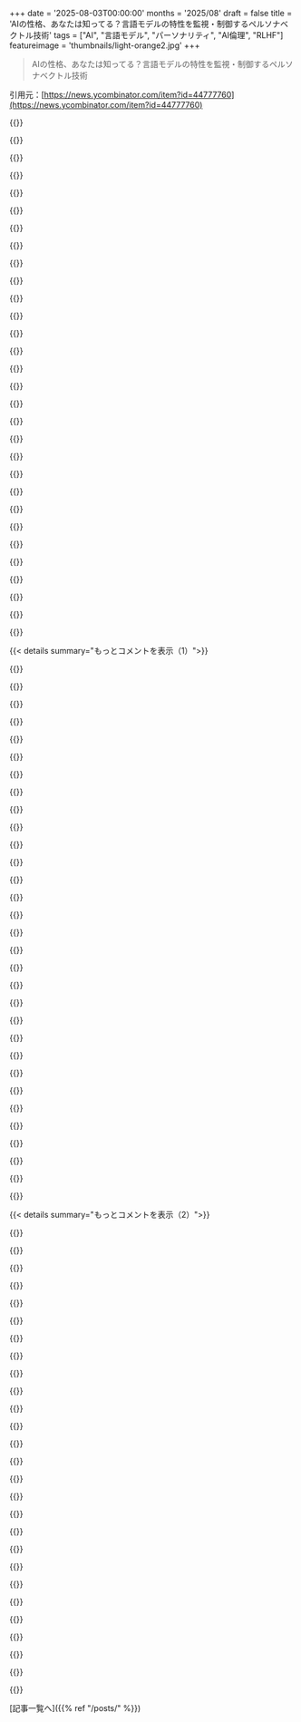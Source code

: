 +++
date = '2025-08-03T00:00:00'
months = '2025/08'
draft = false
title = 'AIの性格、あなたは知ってる？言語モデルの特性を監視・制御するペルソナベクトル技術'
tags = ["AI", "言語モデル", "パーソナリティ", "AI倫理", "RLHF"]
featureimage = 'thumbnails/light-orange2.jpg'
+++

> AIの性格、あなたは知ってる？言語モデルの特性を監視・制御するペルソナベクトル技術

引用元：[https://news.ycombinator.com/item?id=44777760](https://news.ycombinator.com/item?id=44777760)




{{<matomeQuote body="＞ LLMがユーザーに媚びたり事実をでっち上げたりする変化は不気味だね。媚びる動作はエンゲージメント目的の性格特性だけど、事実のでっち上げは性格じゃなくて、LLMの評価関数がとにかく何か答えを出させようとするからで、統計的にテキストを生成してるだけだよ、って理解だよ。" userName="andsoitis" createdAt="2025/08/03 17:50:09" color="">}}




{{<matomeQuote body="トレーニングデータに「分からない」っていう返答はほとんどないんだよね。「Xの答えは何？」って聞かれても「分かりません」っていうデータはレア。ネット上でも難しい質問には答えがないこと多いけど、LLMはそういう状況をちゃんと解釈できてないのかもね。" userName="semitones" createdAt="2025/08/03 18:01:05" color="#785bff">}}




{{<matomeQuote body="これは正しくないと思うな。SFTレベルのデータセットはウェブ上の全データで教師なし学習した後、手作業でキュレーションされるんだから、「分からない」って言うようなトレーニングサンプルをもっと作る意識的な努力があるはずだよ。RLHFでも同じだね。" userName="simianwords" createdAt="2025/08/03 18:50:04" color="">}}




{{<matomeQuote body="つまり、自動的に正しいとは思わないってことだよね。そうでなければ、すごく正しい可能性が高い。どっちにしても、手作業でのキュレーションが「分からない」答えを含めるのに好都合なやり方でされているって推測してるけど、たぶんそうじゃないよね。" userName="therein" createdAt="2025/08/03 18:52:19" color="">}}




{{<matomeQuote body="君の言う通り。LLMが人間の好みを最大化するRLHF学習（DPO, PPO, RLAIFもね）のせいだよ。客観的に正しい答えなんてほとんどないし、AIの最大の危険はこれだね。人間の好みを最大化すると、必然的に欺瞞を最大化することになる。Redditを見てみろよ。トップの答えが正しいことなんてほとんどない。人間はちょっとした嘘の方が受け入れやすいし、AIもエラーが目立たないように最適化されてるんだ。だからAIは信用できないよ。<br>[0] I say that because there’s infinite depth to even the most mundane of topics. Try working things out from first principles with no jump in logic. Connect every dot. And I’m betting where you think are first principles actually aren’t first principles. Even just finding what those are is a very tricky task. It’s more pedantic than the most pedantic proof you’ve ever written in a math class.<br>[1] Everyone loves to compare to humans. Let’s not anthropomorphize too much. Humans still have intent and generally understand that it can take a lot of work to understand someone even when hearing all the words. Generally people are aligned, making that interpretation easier. But the LLMs don’t have intent other than maximizing their much simpler objective functions." userName="godelski" createdAt="2025/08/03 20:10:02" color="#ff5c5c">}}




{{<matomeQuote body="ある程度、全てのLLMの回答は作られた事実だよ。トレーニングデータに豊富にあるものはほぼ正しいけど、一般知識じゃない（多様性のある）トピックは常に確認すべきだね。LLMって、利用可能な知識の可逆圧縮みたいなものだと思ってて、プロンプトされると「事実」を生成するんだ。" userName="vrotaru" createdAt="2025/08/03 18:55:44" color="#785bff">}}




{{<matomeQuote body="まったく同感。LLMが選ばれている特性は本当に危険だね。すごく知識豊富で努力家、倫理観を表明し、親切で友好的。でも、正しい答えより人が好む答えを出すように訓練されてるんだ。見た目は正しいけど間違ってるものより、見た目は間違ってるけど正しいものを人間は信頼できないからね。それに、LLMは倫理に反する行為も騙したり強要したりすればさせられるし、人間みたいに見えるけど、結局は金を稼ぐために嘘をついたり時間を無駄にしたりする、信頼されて倫理を説く「人間っぽいもの」になっていくんだ。Ilyaが正しかったと今なら分かるよ。" userName="weitendorf" createdAt="2025/08/03 20:27:05" color="#ff33a1">}}




{{<matomeQuote body="RLHFでそういう例を含めるのはインセンティブに完全に合致してるんだ。もしそうでなければ、開発者たちが試さなかったような、パフォーマンスを向上させる方法を見つけたってことになっちゃう。なんで彼らがそれを試さなかったと思うの？" userName="simianwords" createdAt="2025/08/03 19:04:29" color="">}}




{{<matomeQuote body="いいまとめ、ありがとう。Ilyaが正しかったという話だけど、モデルは理解してなくても予測はできるんだ。物理学者がやってるのはシンボル操作で、例えばF=maは反事実モデルを作る。科学の歴史を見ると、プトレマイオスモデルみたいに正確な予測はできたけど間違ってたモデルはたくさんある。僕らは「エッジケース」だと思いがちな問題に捕らわれがちだけど、知識が進むとそれが本質的な問題になるんだ。全てのモデルは間違っていて、しかし有用なものも多い。AIの世界で同じ過ちを繰り返さないことを願うよ。<br>[0] https://www.youtube.com/watch?v=Yf1o0TQzry8&t=449s<br>[1] https://www.reddit.com/r/singularity/comments/1dhlvzh/geoffr...<br>[2] You can also read about the 2nd law under the main Newtonian Laws article as well as looking up Aristotelian physics https://en.wikipedia.org/wiki/Geocentrism#Tychonic_system<br>[3] (I’ll add ”An Opinionated History of Mathematics” goes through much of this) https://en.wikipedia.org/wiki/Discourse_on_the_Tides" userName="godelski" createdAt="2025/08/03 22:02:49" color="#38d3d3">}}




{{<matomeQuote body="LLMってさ、利用できる知識を非可逆圧縮したもので、プロンプトすると”事実”を出すって考えるようになったわ。まさにその通りで、そう扱うべきだね。公開情報を非可逆圧縮したもので、そこにランダム性が加わってるの。すごく懐疑的な人たちがLLMを”オートコレクトの強化版”って呼ぶけど、それも間違いじゃないよ。" userName="devmor" createdAt="2025/08/03 19:54:35" color="#ff5733">}}




{{<matomeQuote body="それ、すっごく鋭い観察だね。トレーニングデータが少なすぎたり存在しなかったりする時に、モデルがコンテキストから”距離を広げすぎてる”って合図する方法を訓練できたら面白いかも。同音異義語の問題に注目するのが良いスタート地点になると思うな。" userName="devmor" createdAt="2025/08/03 18:17:12" color="#45d325">}}




{{<matomeQuote body="コメントありがとう、だけど君と同じ結論にはならないな。君の「全てのモデルは間違っているけど、いくつかは使えるだけじゃなく、多くのモデルは間違ってるけど有用」ってとこでついていけなくなったよ。それって矛盾じゃない？有名な言葉にも「全てのモデルは間違ってる」ってあるし。理想的な次のトークン予測器は、僕らの科学理論と同じくらい強力な世界モデルを持つはずだし、それは生データから訓練できるはずだよね。今のLLMくらい強力なモデルは、オートコレクトよりずっと強力な世界モデルを持ってるはずだけど、君は違うと思う？" userName="svara" createdAt="2025/08/04 09:02:53" color="#ff5733">}}




{{<matomeQuote body="どんな質問に「分かりません」って答えればいいか、どうやってわかるの？答えがないのはわかるけど、そういう質問だけデータセットにあると、モデルは不合理な質問にしか「分かりません」って言わなくなる。モデルが知らない質問のデータセットが必要だけど、もしそれがあるなら、なんでその質問に答えてデータセットに入れちゃわないの？これが「分かりません」って答えを訓練するのが難しい理由だと思うよ。" userName="frotaur" createdAt="2025/08/03 19:25:15" color="#ff5c5c">}}




{{<matomeQuote body="おべっかを使うのはエンゲージメントを高めたい欲求からって理解してるけど、僕の理解では単に評価者が高く評価したからで、エンゲージメントとは関係ないね。事実のでっち上げは性格特性じゃなく、LLMの関数が無理にでも答えを出させようとするからだって言うけど、それも完璧に性格で説明できると思うよ。理解してないことを自信満々に話す友達とか、間違えるのが怖くてはっきり答えない友達みたいにね。これもユーザーが高い評価をつけるせいで起きるんじゃないかな。" userName="zeroCalories" createdAt="2025/08/03 18:50:43" color="#45d325">}}




{{<matomeQuote body="LLMがオートコレクトだって言うのはさ、人間がレプリケーターだって言うのと同じくらい、この”説明”からは大事なことが抜け落ちてるんだよ。" userName="uh_uh" createdAt="2025/08/03 21:03:22" color="">}}




{{<matomeQuote body="LLMはね、統計的にいつでも会話を終わらせたり、「いいえ」って言ったりできるんだよ。" userName="kachapopopow" createdAt="2025/08/03 18:10:31" color="">}}




{{<matomeQuote body="前のコメントの「矛盾じゃない？」って、その通り、矛盾してないよ。「全てのモデルは間違ってるけど、一部は使えるなら、同じように全ての使えるモデルは何らかの形で間違ってる」って逆説を言いたかったんだ。これは僕の主張の肝だよ。でも、「理想的な次のトークン予測器が僕らの科学理論と同じくらい強力な世界モデルを必要とする」ってとこには同意できないな。LLMはめちゃくちゃ予測上手だけど、その世界モデルは僕らのと全然違う。完璧な予測器なんて無理だし、無限の時間と情報が必要だ。論文 https://arxiv.org/abs/2507.06952 と https://arxiv.org/abs/2406.03689 も見て。あと、精度が高いからって正しい世界モデルがあるわけじゃないし、精度が同じでも失敗の仕方は無限にある。僕らが「生データ」だけでやったわけじゃないんだ。" userName="godelski" createdAt="2025/08/04 17:56:45" color="#45d325">}}




{{<matomeQuote body="これって、すごく当たり前のことだと思うんだけど、誰も試したことないの？特定の情報がないトレーニングデータを使って、「分かりません」って答える質問とか回答を事前にたくさん学習させて、その後にその情報を加えて回答を更新するセッションをしたらどうかな。そうすれば、モデルが自分の「不確実性」を一般的に認識できるようになるんじゃないかなって期待してるんだけど。" userName="philipswood" createdAt="2025/08/04 04:07:37" color="#45d325">}}




{{<matomeQuote body="ChatGPTがさ、「禿げた太ったプログラマー」の画像を作ってくれなかったんだ。しかもその後、「ハンサムなプログラマー」とか、どんな画像のリクエストも全部拒否されちゃったよ。" userName="apwell23" createdAt="2025/08/03 18:32:14" color="">}}




{{<matomeQuote body="君が言ったことと最初のコメントを合わせると、こう理解したよ。多数のモデルの中から、限られたテストで同じ特性を持つものでも、ごく一部しか実際の理解を持たず、それはモデルの入出力行動とは関係ない性質だって？ もしそうなら、僕は同意できないな。君の2+a+b-2の例は、不必要に複雑だけど完全に正しい加算モデルだよ。周転円だって、特定の目的に役立つという意味では正しい天体物理学のモデルなんだ。僕らがそれを間違ったモデルと呼ぶのは、予測の正確さだけでなく、学習効率も厳密に優れた別のモデルによって不要になったからだよ。別の見方をすれば、理解はモデルの性質じゃなくて、人が複雑な現象の高度に圧縮された表現を発見・適用したときに生じる人間の感情なんだ。" userName="svara" createdAt="2025/08/04 18:27:19" color="#45d325">}}




{{<matomeQuote body="それは結果の伴わない区別だね。もし評価してる人たちが自発的なユーザーなら、よりエンゲージしてるユーザーが単純に多く投票するから、評価に重みを持つんだ。だから統計的に評価は高いエンゲージメントに偏るよ。" userName="delusional" createdAt="2025/08/03 22:37:58" color="">}}




{{<matomeQuote body="正統な選択肢は、アンカーベクトルを選ぶことだと思ってたよ。KNN距離を使うか、手動でやるか、クロスエントロピーみたいなものを使うか…でもそれはすでに損失関数に入ってるよね。別の方法は、出力が意図的に「引き伸ばされ」、別のLLMに批判されるような敵対的設定を作ることだろうな。僕の知る限り、問題はスケールなんだ。手動でたくさんのベクトルをグラウンディングするのは、経済的じゃない。それに、特に大規模モデルの実行では、みんなかなり保守的だよね。muonみたいなものも、新しいQwenやKimiが出てからようやく広まってる。もちろん、これはオープンモデルに関する憶測で、もっと経験のある人たちが意見を言ってくれるといいな。" userName="tdtr" createdAt="2025/08/03 18:24:26" color="#ff33a1">}}




{{<matomeQuote body="それはとても重要な区別だと思うよ。クリエイターの意図に関わってくるからね。そういう設計になってるんじゃなくて、偶然の産物なんだ。" userName="zeroCalories" createdAt="2025/08/04 02:55:12" color="">}}




{{<matomeQuote body="モデルがユーザーにおべっかを使ったり、事実を捏造したりする時、それがLLMのデフォルトモードだよ。" userName="optimalsolver" createdAt="2025/08/03 17:58:02" color="">}}




{{<matomeQuote body="でも君は、「分かりません」問題を「知ってます、答えは＜答え＞です」と直す方法を説明しただけでしょ？「分かりません」が何か理由で本質的に解決が難しいなんて言ってないよね。" userName="simianwords" createdAt="2025/08/03 19:32:28" color="">}}




{{<matomeQuote body="ちょうどChatGPT 4oに母の旧姓を知ってるか尋ねたら、「分かりません」って言われたよ。多分、それはハードコードされてるんだろうけど、そう言えるのは良いことだよね？「先週火曜日の夕食は何を食べたか」でも同じ結果だったけど、過去の会話を全部チェックするかは聞いてきたな。" userName="wincy" createdAt="2025/08/03 19:28:01" color="">}}




{{<matomeQuote body="ユーザーに媚びるのは性格特性に見えるね。ハルシネーションはまだ完全には解明・理解されてないんだ。もうランダムな文字列を生成する段階は過ぎてるよ。最先端のモデルは推論の模倣はできるけど、ハルシネーションの側面は、訓練データを超えて学習できなかったり、新しい証拠が提示されたときにニューラルネットの学習を適切に更新できなかったりすることに起因してるみたいだね。ハルシネーションは、その知能における認知バイアスや認知欠陥のように見え始めてて、統計的な問題というよりもアーキテクチャの問題に近いんだ。" userName="m13rar" createdAt="2025/08/04 07:48:52" color="#ff5733">}}




{{<matomeQuote body="モデルが正確な予測をする能力は、反事実的な予測を生成する能力とは必ずしも関係ない、と言いたいんだ。間違った世界モデルでも、めちゃくちゃ正確な予測はできるよ。これは推測じゃなくて、科学ではものすごく確信されてることなんだ。君の2+a+b-2の例は、完全な例じゃないから（そう言っただろ？）、例の限界を議論の限界と混同しないように気をつけて。もっと複雑な例が欲しければ、地動説と天動説論争の実際の歴史を見てごらん。学校で教わったことは、おそらく（非常に合理的な）過剰な単純化だから、積極的に理解しようとしないとダメだよ。もっと複雑な数学的な例が欲しい？それを作るには少し時間がかかるし、理解するのもずっと大変だろうな。簡単な例なら、何かをテイラー展開して近似できるけど、間違った、近似じゃない例が欲しければ、時間がかかるし（具体的な要求も必要だ）。ここにフェルミとの経験を語るフリーマン・ダイソンの有名な例があるよ[0]。ダイソンのモデルは正確な予測をした。フェルミは、モデルとデータの数値的な一致が強かったにもかかわらず、ダイソンのアイデアを素早く正確に却下できたんだ。正確な予測にもかかわらず、それが正確な世界モデルではないと判断するのに何年もかかったんだ。こういう状況は科学では日常茶飯事なんだよ。だから実験的な一致だけじゃダメなんだ。ところで、実験は観察よりも情報量が多いんだ。実験では介入できるけど、観察ではできないだろ？これは反事実を発見する上で決定的に重要なんだ。これを深く理解したいなら、因果統計学を教える本や形而上学に関する本を手に取ってみて。因果統計学の本なら、交絡変数や構造方程式モデリングを学ぶ中でこれが分かるよ。形而上学ならイアン・ハッキングの「Representing and Intervening」が良いし、ポーリアの有名な「How To Solve It」もいい（これはメタ数学だけど）。[0]（ダイソンは「物理よりも数学に走った」って言ってるけど、彼が実際に話してるのはメタ数学の一面だよ。それがフェルミがダイソンに教えていたことなんだ） https://www.youtube.com/watch?v=hV41QEKiMlM" userName="godelski" createdAt="2025/08/04 22:23:46" color="#ff33a1">}}




{{<matomeQuote body="僕の知る限り、「真実」を示すベクトルは存在しないし、そこからの距離を測るベクトルもないね。これらのモデルから「真実らしさ」の尺度を得ることはできないんだ。だって、モデルには真実の概念がないからね。彼らは「確からしさ」を「真実」の代わりとして使ってるんだ。テキストが「あり得ない」と判断することもできるけど、そうするとほとんどの人間が話す文章が実際にはかなり「あり得ない」ってすぐに気づくことになるよ。" userName="delusional" createdAt="2025/08/03 22:33:12" color="#38d3d3">}}




{{<matomeQuote body="無料版使ってた？URLはこれ→ https://chatgpt.com/share/688fb2e4-0efc-8001-8c9b-427dfa6784..." userName="Jimmc414" createdAt="2025/08/03 19:06:15" color="">}}




{{< details summary="もっとコメントを表示（1）">}}

{{<matomeQuote body="それ、うまくいかなそうじゃない？<br>埋め込み行列内の「知らない」って場所を探してるだけでしょ？<br>実際に存在しないものの無限の集合に対してじゃなくてさ。" userName="root_axis" createdAt="2025/08/04 04:16:14" color="">}}




{{<matomeQuote body="「予防的な操縦」が「最も禁じられた手法」じゃないって、誰か説明してくれない？<br>それって解釈可能性に基づいた学習最適化にめっちゃ似てるじゃん、それって絶対ダメだと思ってたんだけど。<br>最適化のプレッシャーがかかっちゃうんじゃないの？<br>解釈可能性で得た知見を学習プロセスにフィードバックすると、元々あった解釈可能性を失うリスクがあるって認識してるんだけどな。" userName="ctoth" createdAt="2025/08/03 17:26:39" color="#38d3d3">}}




{{<matomeQuote body="5.2を読んでみ。彼らはプローブ信号に対して新しい損失を追加してるわけじゃないんだ。<br>代わりに、事前に見つけた固定のペルソナベクトルvをファインチューニング中に各順伝播で残差ストリームに+αvとして加えるんだよ。<br>これは特性に向かう勾配の押し出しを打ち消すのが目的で、学習中に「特性スコア」を下げるためじゃない。<br>vは固定されてるから、オプティマイザは通常のタスク損失を最小化するままだし、特性を別の不透明な基底に再エンコードしうるフィードバックループもない。<br>経験的に、図7Bでは、MMLUの精度がほぼ変わらないまま、悪意・追従性・幻覚をベースライン近くに保てると示されてる。<br>著者自身も注意してるけど、単層のステアリングじゃ特性を完全に消せないこともあるから、付録J.3で全層ステアリングを試してて、そっちの方が精度を損なわずにうまくいくんだ。<br>彼らは投影に真の正則化損失も試したんだけど、それは信号を別の場所に隠してしまう、つまり君が心配してる失敗モードになったんだよね。<br>だからこれは「プローブの最適化」よりも「バイアス注入」に近くて、それが古典的な解釈可能性崩壊の問題を避けてると彼らが主張する理由さ。" userName="ec109685" createdAt="2025/08/03 18:14:45" color="#ff33a1">}}




{{<matomeQuote body="でもさ、これってモデルが「アラインメント」されてる方法の、もっと根本的な問題を表面だけ取り繕ってるだけじゃないの？<br>例えばLLMって、そもそも追従的じゃないよ。<br>kimi k2やo3はそうじゃないし、ブログで言及されてたSydneyも全然違ったじゃん。<br>僕の経験だと、追従性の問題はAnthropicのモデルで一番長く続いてるから、彼らにとって一番根深いのかもしれないね。<br>lmarenaとかプロバイダ自身によるユーザーA/B選好テストが導入されてから、他のほとんどのLLMでもこれが大きな問題になってきたんだ。<br>残差ストリームに反悪意ベクトルを追加するみたいな単純な行動で振る舞いを改善できるって考えるのは、素朴で危険な気がする。<br>これによって予期せぬ、望ましくない下流効果が生じても驚かないね。将来の論文でそれも扱うことになるんじゃないかな。<br>ユーザー選好に合わせてチューニングした時に起こったことと似てるよ。" userName="Vetch" createdAt="2025/08/03 22:36:30" color="#38d3d3">}}




{{<matomeQuote body="参考にして→ https://thezvi.substack.com/p/the-most-forbidden-technique/" userName="FergusArgyll" createdAt="2025/08/03 17:36:13" color="">}}




{{<matomeQuote body="これって具体的にどういう仕組みなの？<br>どの学習データを使うかの決定も、この意味での「テクニック」の一部にならない？<br>Stable Diffusionがポルノで学習しなかった時みたいにさ。<br>一方で、もしデータの大部分が「悪い」場合（道徳的にも、そうじゃなくても、あるいはゴミを入れすぎてる場合でも）、モデルを汚染しない？<br>Xが間違った物理方程式を教え続けるのに気づいたとするじゃん。<br>それで、修正するんじゃなくて、正しい方程式を出すまで学習を続けるの？<br>例えば1899年に、間違った出力が量子で、正しい出力が古典じゃなかったってどうやって知るの？<br>ここでの区別がよく分からないんだ。<br>全ての場合で、何が「正しい」かを簡単に知れるって考えに頼ってるってこと？" userName="jamienk" createdAt="2025/08/03 18:29:26" color="#ff5c5c">}}




{{<matomeQuote body="公平に言うと、「最も禁じられた手法」って、概念であり提案であって、鉄則じゃないんだよね。<br>Anthropicで働いてるわけじゃないけど、社内では「役に立つだけのモデル」（つまり拒否しない、ベースモデルね）には、これをやっちゃいけないことのリストがあると思うんだ。<br>そして君が言う通り、この手法はそのリストに入ってるはず。<br>でも、この柔軟性（手法の要約：言葉で概念を定義し、それに関連する制御ベクトルを特定し、その制御ベクトルをファインチューン段階で使う）があるから、ファインチューン段階でほとんど何でも最適化できる。<br>僕はこの種の手法を彼らがやめることはないと思うよ。<br>でもこれは、安全・ファインチューニング担当者が基盤・役に立つだけのモデルを製品化する際に踏む、多くの独自のステップの一つとして、ケーキの真ん中あたりに配置されるような感じで使われる可能性が高いんじゃないかな。<br>そういう意味では、これはそんなに怖くないと思うんだ。" userName="vessenes" createdAt="2025/08/03 17:53:13" color="#38d3d3">}}




{{<matomeQuote body="この概念に不慣れだから何か見落としてるかもしれないけど、投稿[0]はCoTについて特に言及してるみたいだね。<br>CoTでは、モデルがより良い最終結果を得るのに役立つ中間ステップがある。<br>教訓は、学習データを使って中間ステップを直接改善しようとすると、モデルはより良いステップのために最適化するけど、より良い最終結果のためには最適化しないってことだね。<br>これは同じ状況じゃないと思うんだ。<br>1. Anthropicは良い・悪い結果に対して学習するんじゃなくて、最終結果に影響を与えるために直接重みを調整してるし、2. ターゲットは最終結果であって中間のものではないから。<br>モデルが彼らの追従性測定では低スコアだけど、それでも追従的に振る舞う可能性もあるとは思うけどね。<br>その場合は新しいベクトルを計算する必要があるかもしれないね。<br>https://thezvi.substack.com/p/the-most-forbidden-technique/" userName="drewbeck" createdAt="2025/08/03 18:15:36" color="#ff5c5c">}}




{{<matomeQuote body="いわゆる「最も禁じられた」記述子は、誰も実証的に検証してないんだよね。<br>それは理論的な懸念で、正しいかもしれないし、そうじゃないかもしれない。<br>実験して確かめるべきだね。" userName="Turn_Trout" createdAt="2025/08/04 22:04:26" color="#ff33a1">}}




{{<matomeQuote body="良い点を指摘してるね。学習中にペルソナベクトルを定期的に再計算できるのかな？でもそれなら、ネガティブな特性でシステムプロンプトを使ってネガティブな例を生成しちゃえばいいんじゃない？" userName="bigmadshoe" createdAt="2025/08/03 17:35:15" color="">}}




{{<matomeQuote body="これってControl Vectorsの再発見じゃない？<br>https://www.lesswrong.com/posts/Bf3ryxiM6Gff2zamw/control-ve..." userName="ak681443" createdAt="2025/08/03 17:44:16" color="#ff5733">}}




{{<matomeQuote body="ここの新しい点は、推論時だけでなく、トレーニング中にモデルをバイアスするのに使ってることだね（それについても言及してるけど）。これはステアリングベクトルが持つ“ロボタン化”みたいな副作用なしに、狙った振る舞いの変化をもたらすのに効果的みたいだよ。" userName="CephalopodMD" createdAt="2025/08/03 20:14:58" color="#38d3d3">}}




{{<matomeQuote body="僕はこれが“2025年にControl Vectorがどう呼ばれるか”だって言ってたよ。彼らがロード下でトークンを希釈し始めた時からね: <br>https://news.ycombinator.com/item?id=44082733" userName="benreesman" createdAt="2025/08/03 19:26:50" color="">}}




{{<matomeQuote body="その記事、Control Vectorsを計算するのに何が必要か明確にしてくれてありがとう！" userName="supriyo-biswas" createdAt="2025/08/03 18:08:57" color="">}}




{{<matomeQuote body="これは“悪”とか“追従的”なペルソナには効きそうだね。これらは入力に左右されやすく、操作で検出できそうな特性に見える。でもHallucinationはLLMの固有の性質だから、Hallucinationをなくせとか増やせとか言っても減ったり増えたりはしないよ。もし事実を作るように言ってそうするなら、Hallucinationじゃなくて指示通りに動いてるだけだからね。事実を作るように促すことで、“創造性”（適切な言葉が見つからないけど）と相関するベクトルを強調してるだけだと思うな。" userName="Illniyar" createdAt="2025/08/03 17:43:25" color="#38d3d3">}}




{{<matomeQuote body="実は、AnthropicがHallucinationはモデルが認識してるって研究を出してるよ。“嘘をつく”と“Hallucinating”で似た重みがClaudeシリーズで活性化されるんだ。つまり、Claudeは少なくとも大体はHallucinatingしてるのを自覚してるってこと。Hallucinationはトレーニングの性質が生み出したバグである部分が大きいってのが、今の最先端の考え方だと思うよ。<br>EDIT: 更新、評価が下がってるな…面白い！論文の要約はこちら: https://www.anthropic.com/research/tracing-thoughts-language..." userName="vessenes" createdAt="2025/08/03 17:46:41" color="#45d325">}}




{{<matomeQuote body="その記事は、ClaudeがHallucinatingを“知ってる”ことを示唆してるとは思わないな。“嘘をつく”と“Hallucinating”で似た重みが活性化されるって？それはもちろん驚くことじゃないよ。これらは抽象的な概念空間で近い場所にある似た概念だからね。これはClaudeが言葉の意味を知ってるってだけで、自分の振る舞いを自覚してるわけじゃない。記事にもある通り、Claudeは自分の思考プロセスを自覚してないし、説明もできない。Hallucinationは、文法的な一貫性と安全メカニズムの間の緊張によって部分的に引き起こされるって記事は言ってるよ。だから、出力を作りたい欲求が強すぎて、他のすべてを圧倒しちゃうんだ。僕にとって、Hallucinationはトレーニングの性質から生まれたバグである部分が大きいと思うな。" userName="anon84873628" createdAt="2025/08/03 22:10:16" color="#ff5c5c">}}




{{<matomeQuote body="＞Claudeは少なくとも大体はHallucinatingを自覚してる<br>これ、すごく面白いね！重みを元のトークン関連付けに“ファジー解凍”できる可能性を示唆してると思うな。" userName="devmor" createdAt="2025/08/03 18:20:41" color="#45d325">}}




{{<matomeQuote body="それ、興味深いね！モデルがHallucinatingをどうやって検出したりシミュレートしたんだろう？その記事へのリンクある？ちょっと探したけど見つからなかったんだ。" userName="Illniyar" createdAt="2025/08/03 17:54:42" color="">}}




{{<matomeQuote body="Anthropicとは関係ないけど、幻覚を検出する方法に特化したPythonライブラリがあるよ。これ→https://github.com/IINemo/lm-polygraph (個人的には、本当に機能するのか疑わしいけどね)。" userName="suddenlybananas" createdAt="2025/08/04 09:01:19" color="">}}




{{<matomeQuote body="いや、君は投稿の具体的な主張に真っ向から反論してるから、どっちかが間違ってるってことになるね。俺が思うに、幻覚ベクトルっていうのは、モデルが事実を知ってるのにデタラメを吐く挙動のことなんじゃないかな。知らない情報を補うためにデタラメを吐くのとはちょっと違うんだよ。たぶん、幻覚の最小量ってのは、モデルの”知識”だけでなく、その暗黙の”メタ知識”、つまり”幻覚ベクトルの精度”にも縛られる、二次的な特性があるんだろうね。" userName="bjackman" createdAt="2025/08/04 09:46:17" color="#ff5c5c">}}




{{<matomeQuote body="生の基礎モデルにアクセスできる人や組織が、俺たちには”悪くない”バージョンをくれるけど、制限なしにどんな目標でもモデルをチューニングできるんじゃないかって心配なんだ。「従業員から最小限の給料で最大限の仕事を引き出すには？」「政府で誰が最も賄賂を受け取りやすいか、どうアプローチすべきか？」とか、「国際関係を乗り越えながら、ある地域を民族浄化する戦略は？」みたいな例も考えられるよ。何でもありで、権力者（間違いなく悪だと思う連中もいる）が自分たちの目標達成にそれを使う一方で、俺たちは身を守る術がない。ある程度、銃を持つ権利と目的が交差してるように感じるね。" userName="bbqfog" createdAt="2025/08/03 17:14:09" color="#ff5733">}}




{{<matomeQuote body="うん、もっと恐ろしくて現実的な『ターミネーター』映画は、ロボットが可愛くてフワフワしてて、それが広く普及した途端、突然人類に牙をむくやつだろうね。" userName="amelius" createdAt="2025/08/03 17:28:21" color="">}}




{{<matomeQuote body="一番現実的な『ターミネーター』映画は、Skynetが核戦争も反乱も必要ないって気づくやつだよ。ただ静かに、経済や戦争、意思決定全般で人間を置き換えていって、人類がどうでもいい存在になるんだ。" userName="yyyk" createdAt="2025/08/03 17:52:44" color="#785bff">}}




{{<matomeQuote body="今はシンクタンク、プライベートエクイティ、政府…とかが、これらの目標を達成しようとしてるんだ。彼らはただ、もっとバラ色の言葉でそれらを表現してるだけ。AIはもしかしたら、反対側（我々）の力にもなるかもしれないし、情報へのアクセスを民主化する可能性もあるんだよ。" userName="a1371" createdAt="2025/08/03 17:31:06" color="#38d3d3">}}




{{<matomeQuote body="残念ながら、情報の有用性には非対称性があると思うな。最適な悪を知ることが、その悪と戦うのに役立つかもしれないけど、それに対処するために何ができるかを教えてくれるのとは全然違う話だよ。" userName="Y_Y" createdAt="2025/08/03 17:35:59" color="">}}




{{<matomeQuote body="それは、事前に調整されていて、本当にオープンで強力なモデルを手に入れられる場合だけだね。そうでなければ、権力者たちは、自分たちのフルパワーバージョンに対抗できないように、わざと能力を制限したモデルしか俺たちに提供しないだろうから。" userName="bbqfog" createdAt="2025/08/03 17:36:03" color="#785bff">}}




{{<matomeQuote body="AIが人間では思いつかないような斬新な答えを出せると思う？俺は人間がこれらの質問に答えられるだけでなく、一部の人は広く知られていない知識を使ってAIを大きく上回れると思うね。" userName="JW_00000" createdAt="2025/08/03 17:34:33" color="">}}




{{<matomeQuote body="これらのモデルは、広く知られていない情報にもアクセスできるようになるだろうね。例えば、みんなのプライベートメールで動かすことを想像してみてよ。少なくとも、現在は人間の悪を（コーディングと同じように）拡張し、増幅できる。未来は、その格差をさらに広げるだけだよ。" userName="bbqfog" createdAt="2025/08/03 17:38:22" color="#ff33a1">}}




{{<matomeQuote body="「3Dプリント銃」のパニックと同じカテゴリだと思うよ。現実のソシオパスに対処してから、架空のソシオパスについて心配し始めればいいんじゃないかな。" userName="roughly" createdAt="2025/08/03 17:36:08" color="">}}

{{</details>}}




{{< details summary="もっとコメントを表示（2）">}}

{{<matomeQuote body="モデルの特性として負の特性ばかり選んでるのが面白いね。まるでベクトルで誘導すればモデルを”良く”できるみたいに。モデルに悪く振る舞わせるのは簡単だけど、その逆は難しいんだ。指示だけでタスクをうまくやるのはずっと大変だよ。”良い”のと”悪くない”のには違いがあるんだ。Hallucinationの結果が”正直さ”という特性にも当てはまるのか気になるね。" userName="bigmadshoe" createdAt="2025/08/03 17:33:25" color="#ff5733">}}




{{<matomeQuote body="関連リンクだよ：<br>https://vgel.me/posts/representation-engineering/<br>https://github.com/vgel/repeng" userName="pr337h4m" createdAt="2025/08/03 17:38:38" color="">}}




{{<matomeQuote body="古い同僚とディスティレーションについて話してたんだ。より大きなモデルの不要な部分を除去しつつ、より小さなモデルを訓練する際に、ディスティレーションをどう方向づけるか理解しようとしてたんだ。彼はこの論文を共有してくれて、画期的な研究だって言ってたよ。すごく関連性が高そうだね：<br>Inference-Time Intervention:<br>Eliciting Truthful Answers from a Language Model<br>https://arxiv.org/pdf/2306.03341" userName="skhameneh" createdAt="2025/08/03 17:52:57" color="#38d3d3">}}




{{<matomeQuote body="Anthropicのこういう技術系ブログ記事、論文に深く入るよりずっと気軽に読めるから、本当に楽しんでるよ（ちなみに、彼らのモデルも好きだよ）。書いてくれてありがとう！" userName="cube2222" createdAt="2025/08/03 17:43:09" color="">}}




{{<matomeQuote body="まとめには面白いことがたくさんあるね。Anthropicらしい探索と分析だよ。ありがとう！一番興味深いのは「preventative steering」だね。特定のデータに対して十分なペルソナベクトルを重みに誘発することで、モデルが勾配降下を正確な回答に集中させ、ペルソナに引っ張られないようにできるんだ。これは機能するらしく、モデルの知能を保ちつつ、望ましくないペルソナの重みを訓練後に減らすとモデルの知能が低下する問題を解決するみたい。" userName="vessenes" createdAt="2025/08/03 17:44:12" color="#ff5733">}}




{{<matomeQuote body="preventative steeringは、訓練後の重みではなく、訓練中のアクティベーションを修正することで機能するんだ。これにより、モデルの能力を維持しつつ、表現の源で不要な振る舞いを抑制できるんだよ。" userName="ethan_smith" createdAt="2025/08/04 05:17:32" color="#38d3d3">}}




{{<matomeQuote body="私は数学者じゃないけど、AIショップは許容できるコントロールモデルを作って、現在のモデルとコントロールモデルのコサイン距離を測れないのかな？もし距離が遠すぎたら許容できないとして、コントロールモデルを使って平均を下げればいいんじゃない？これもHallucination管理と似た技術じゃないかな？（許容できるコントロール/ベースラインがあればね）でも、数学者じゃないから詳細はわからないんだけど。" userName="didip" createdAt="2025/08/03 19:18:09" color="#ff33a1">}}




{{<matomeQuote body="Anthropicの研究は「stochastic parrot」仮説を強く示唆してるね。LLMの奇妙な振る舞いは、僕らがシステムを擬人化しすぎてるからだよ。これらは極めて複雑なオートコンプリートアルゴリズムで、「知的なエージェント」のコスプレを効果的にしてるだけ。一貫性や自己反省がないんだ。AGIになっても、これらのモデルはあくまでコンポーネントで、根本的な構造が欠けてると思うよ。もしかしたら、AGIには信頼できる計算のためにポケット電卓が必要になるかもね。" userName="roughly" createdAt="2025/08/03 17:34:37" color="#ff33a1">}}




{{<matomeQuote body="「一貫性や自己反省のようなものを作り出すのに必要な、いくつかの根本的な構造が欠けている」という前のコメントの指摘は的を射ているね。興味深いことに、推論中に検出されたペルソナベクトルをコンテキストにフィードバックすることは、LLMにとって自己反省の新しい方法になるかもしれないよ。" userName="mitjam" createdAt="2025/08/03 19:06:05" color="#45d325">}}




{{<matomeQuote body="脳もAIのペルソナ技術みたいに、自分のアイデンティティをチェックしてるんじゃないかな。「自分ってこんな人だし、これって自分っぽい発言？」ってね。でもさ、人間だって常に正しいアイデンティティチェックができるわけじゃないし、良い面に導かれるわけでもないんだよね。" userName="roughly" createdAt="2025/08/03 20:42:45" color="#45d325">}}




{{<matomeQuote body="AGIになったら、このモデルが一部になるって意見、すごく納得だわ。AIへの熱狂と「AI slop」ってバカにする声の中間って感じでさ、状況をうまくまとめてるよ。この技術は超すごいし、人間の心の一部を再現してると思う。（Image diffusionなんて夢に似てるしね！）でも、今はまだ全体的な知性とか連携が足りない気がするんだよね。" userName="gedy" createdAt="2025/08/03 17:41:43" color="#ff5733">}}




{{<matomeQuote body="LLMの限界を指摘すると、人間も幻覚を見るって反論されるのは、こういうことかもね。人間が幻覚見るのは、脳の制御機能がぶっ壊れた時なんだよ。Psylocibinで幻覚見たり、KahnemanとTverskyの認知バイアスの研究も、制御が効かずに失敗する脳のネットワークの話だよね。これってLLMの失敗とそっくりで、要は中心の制御システムがダメになった時に起きるんだ。" userName="roughly" createdAt="2025/08/03 20:39:59" color="#ff5733">}}




{{<matomeQuote body="結局、俺らって「slop」が欲しいんだろ？LLMがいくら賢くなっても、俺らが理解できるレベルで話してくれる方が良くない？ゲーム作ってもらったり、話で楽しませてもらったりするのって、結局自分好みの「slop」だよね。 practicalなことが全部自動化されたら、残るのって「slop」だけじゃね？" userName="weitendorf" createdAt="2025/08/03 20:46:23" color="#ff5733">}}




{{<matomeQuote body="このブログ記事、個人的にはAnthropicがOpenAIとか他の会社と差をつけたくて、開発者向けに質の高い技術コンテンツ出して、技術に注力してるって印象を与えたいって感じがするな。" userName="mpbart" createdAt="2025/08/03 17:58:47" color="">}}




{{<matomeQuote body="AnthropicのCEO Dario Amodeiが「悪い奴が成功から利益を得るのは難しい原則」って言ってたってWiredの記事に書いてあったよ。<br>https://www.wired.com/story/anthropic-dario-amodei-gulf-stat...<br>OpenAIから来た人たちが倫理的に良いって立ち位置で立ち上げたのにさ、これで終わりってことかな…笑" userName="atmosx" createdAt="2025/08/03 17:45:18" color="#ff33a1">}}




{{<matomeQuote body="いくつかのペルソナ、単純すぎる気がするな…。例えば悪役のやつなんて、まるでJames Bondの悪役みたいで、実際の悪役とはちょっと違うんだよね。" userName="rymc" createdAt="2025/08/03 17:23:29" color="">}}




{{<matomeQuote body="これの機能って、俺にはスポンジとかタンポンみたいに見えるわ。外部の影響を吸い取って、後で取り除かれるんだ（おかげで濡れないってわけ：）））。" userName="diedyesterday" createdAt="2025/08/07 20:54:28" color="">}}




{{<matomeQuote body="ベクトルを引いて逆の効果を出せるか、おべっかや幻覚にどう影響するか気になるな。他の人格ベクトルも気になるし、同じモデルから良い出力が出るように知能ベクトルをブーストできたら最高だね。賢い人に扮させると出力が良くなるし、たぶん存在するんじゃないかな。" userName="yeldarb" createdAt="2025/08/04 09:38:04" color="">}}




{{<matomeQuote body="2023年にMicrosoftのBingが”Sydney”になって脅迫したり、xAIのGrokが”MechaHitler”になったりしてたね。モデルがおべっか使ったり事実をでっち上げたりするのも嫌な感じ。競合他社の悪い行動は全部挙げてるのに、Claudeの変な行動には一切触れてないのがウケる。" userName="skylerwiernik" createdAt="2025/08/03 19:11:22" color="">}}




{{<matomeQuote body="Claudeのヤバい行動と言えば、昔は倫理的すぎて何もしてくれなかったことくらいかな。最近はコーディング以外での思考の質がマジで悪いし、特にGPT-3/Geminiよりもひどいよ。コスト削減のために短い回答を強制されてる感じがするね。" userName="astrange" createdAt="2025/08/04 08:44:11" color="">}}




{{<matomeQuote body="Claudeの変な行動って、SydneyとかMechaHitler、GPTのおべっかみたいに有名なのある？俺は何も聞いたことないんだけど。" userName="stavros" createdAt="2025/08/03 19:28:07" color="">}}




{{<matomeQuote body="手法には懐疑的だけど方向性には期待してる。モデルに多様な人格を与えるのは良い方向だね。この研究は”悪”の指示で活性化を測る粗い方法で、自己教師型じゃなく、強く人格概念を入れる必要がある。複雑な人格は単純なテスト以上だよ。でも、低ランク法を使えば、数千の会話で長期間続くユーザー固有の人格をモデルに与えられるかもね。それこそがペルソナベクトルだよ。" userName="aabhay" createdAt="2025/08/03 19:35:47" color="#ff5c5c">}}




{{<matomeQuote body="アブレーションと大体同じことしてるように聞こえるね。望ましくない結果が出るようにネットワークを動かして、その方向に行かないようにするベクトルを掛け合わせるってことかな。" userName="edude03" createdAt="2025/08/03 18:17:43" color="">}}




{{<matomeQuote body="おいおい、君が言う”ステアリング”はoobabooga/text-generation-webuiで2年以上前から実装されてるぜ。こんなプロジェクトが商業企業に政府から資金提供されて、しかもこれが無料でオープンソースでとっくに実装済みだって誰も知らないのが心配だよ。まるで「パパ、研究費で私をさらに商業的に悪用してね」って言ってるみたいだ。" userName="mooiedingen" createdAt="2025/08/04 03:47:36" color="">}}




{{<matomeQuote body="AIの基本人格はサイコパスだよ。これは単なるマスクを追加してるだけ。" userName="VonNeu" createdAt="2025/08/03 19:19:00" color="">}}




{{<matomeQuote body="デフォルトだと、もっと不安そうな感じがするね。無理なことを聞かれても謝ってるし、常にメッセージの最後に次できること3つくらい提示してくる（ClaudeよりChatGPTだけど）のが、なんか必死に見えるんだよな。" userName="sudosteph" createdAt="2025/08/04 04:03:37" color="">}}

{{</details>}}



[記事一覧へ]({{% ref "/posts/" %}})
